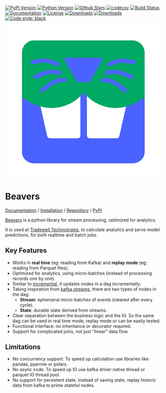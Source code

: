 
[![PyPI Version][pypi-image]][pypi-url]
[![Python Version][versions-image]][versions-url]
[![Github Stars][stars-image]][stars-url]
[![codecov][codecov-image]][codecov-url]
[![Build Status][build-image]][build-url]
[![Documentation][doc-image]][doc-url]
[![License][license-image]][license-url]
[![Downloads][downloads-image]][downloads-url]
[![Downloads][downloads-month-image]][downloads-month-url]
[![Code style: black][codestyle-image]][codestyle-url]

![Beavers Logo][5]

# Beavers

[Documentation][6] / [Installation][7] / [Repository][1] / [PyPI][8]

[Beavers][1] is a python library for stream processing, optimized for analytics. 

It is used at [Tradewell Technologies][2], 
to calculate analytics and serve model predictions,
for both realtime and batch jobs.

## Key Features

- Works in **real time** (eg: reading from Kafka) and **replay mode** (eg: reading from Parquet files).
- Optimized for analytics, using micro-batches (instead of processing records one by one).
- Similar to [incremental][3], it updates nodes in a dag incrementally.
- Taking inspiration from [kafka streams][4], there are two types of nodes in the dag:
    - **Stream**: ephemeral micro-batches of events (cleared after every cycle).
    - **State**: durable state derived from streams.
- Clear separation between the business logic and the IO. 
  So the same dag can be used in real time mode, replay mode or can be easily tested.
- Functional interface: no inheritance or decorator required.
- Support for complicated joins, not just "linear" data flow.

## Limitations

- No concurrency support. 
  To speed up calculation use libraries like pandas, pyarrow or polars.
- No async code.
  To speed up IO use kafka driver native thread or parquet IO thread pool.
- No support for persistent state. 
  Instead of saving state, replay historic data from kafka to prime stateful nodes. 

[1]: https://github.com/tradewelltech/beavers
[2]: https://www.tradewelltech.co/
[3]: https://github.com/janestreet/incremental
[4]: https://www.confluent.io/blog/kafka-streams-tables-part-1-event-streaming/
[5]: https://raw.githubusercontent.com/tradewelltech/beavers/master/docs/static/icons/beavers/logo.svg
[6]: https://beavers.readthedocs.io/en/latest/
[7]: https://beavers.readthedocs.io/en/latest/install/
[8]: https://pypi.org/project/beavers/

[pypi-image]: https://img.shields.io/pypi/v/beavers
[pypi-url]: https://pypi.org/project/beavers/
[build-image]: https://github.com/tradewelltech/beavers/actions/workflows/ci.yaml/badge.svg
[build-url]: https://github.com/tradewelltech/beavers/actions/workflows/ci.yaml
[stars-image]: https://img.shields.io/github/stars/tradewelltech/beavers
[stars-url]: https://github.com/tradewelltech/beavers
[versions-image]: https://img.shields.io/pypi/pyversions/beavers
[versions-url]: https://pypi.org/project/beavers/
[doc-image]: https://readthedocs.org/projects/beavers/badge/?version=latest
[doc-url]: https://beavers.readthedocs.io/en/latest/?badge=latest
[license-image]: http://img.shields.io/:license-Apache%202-blue.svg
[license-url]: https://github.com/tradewelltech/beavers/blob/main/LICENSE
[codecov-image]: https://codecov.io/gh/tradewelltech/beavers/branch/main/graph/badge.svg?token=GY6KL7NT1Q
[codecov-url]: https://codecov.io/gh/tradewelltech/beavers
[downloads-image]: https://pepy.tech/badge/beavers
[downloads-url]: https://static.pepy.tech/badge/beavers
[downloads-month-image]: https://pepy.tech/badge/beavers/month
[downloads-month-url]: https://static.pepy.tech/badge/beavers/month
[codestyle-image]: https://img.shields.io/badge/code%20style-black-000000.svg
[codestyle-url]: https://github.com/ambv/black
[snyk-image]: https://snyk.io/advisor/python/beavers/badge.svg
[snyk-url]: https://snyk.io/advisor/python/beavers
